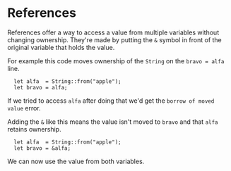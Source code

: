 # References

References offer a way to access a value
from multiple variables without changing
ownership. They're made by putting the
`&` symbol in front of the original
variable that holds the value.

For example this code moves ownership of the
`String` on the `bravo = alfa` line.

```rust,noplayground
  let alfa  = String::from("apple");
  let bravo = alfa;
```

If we tried to access `alfa` after doing
that we'd get the `borrow of moved value`
error.

Adding the `&` like this means the
value isn't moved to `bravo` and
that `alfa` retains ownership.

```rust,noplayground
  let alfa  = String::from("apple");
  let bravo = &alfa;
```

We can now use the value from
both variables.
